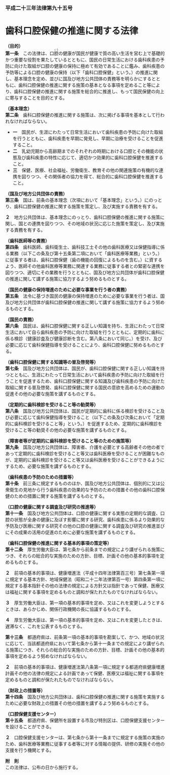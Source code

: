 ### 平成二十三年法律第九十五号  
# 歯科口腔保健の推進に関する法律  
  
**（目的）**  
**第一条**　この法律は、口<ruby>腔<rt>くう</rt></ruby>の健康が国民が健康で質の高い生活を営む上で基礎的かつ重要な役割を果たしているとともに、国民の日常生活における歯科疾患の予防に向けた取組が口腔の健康の保持に極めて有効であることに鑑み、歯科疾患の予防等による口腔の健康の保持（以下「歯科口腔保健」という。）の推進に関し、基本理念を定め、並びに国及び地方公共団体の責務等を明らかにするとともに、歯科口腔保健の推進に関する施策の基本となる事項を定めること等により、歯科口腔保健の推進に関する施策を総合的に推進し、もって国民保健の向上に寄与することを目的とする。  
  
**（基本理念）**  
**第二条**　歯科口腔保健の推進に関する施策は、次に掲げる事項を基本として行われなければならない。  
* **一**　国民が、生涯にわたって日常生活において歯科疾患の予防に向けた取組を行うとともに、歯科疾患を早期に発見し、早期に治療を受けることを促進すること。  
* **二**　乳幼児期から高齢期までのそれぞれの時期における口腔とその機能の状態及び歯科疾患の特性に応じて、適切かつ効果的に歯科口腔保健を推進すること。  
* **三**　保健、医療、社会福祉、労働衛生、教育その他の関連施策の有機的な連携を図りつつ、その関係者の協力を得て、総合的に歯科口腔保健を推進すること。  
  
**（国及び地方公共団体の責務）**  
**第三条**　国は、前条の基本理念（次項において「基本理念」という。）にのっとり、歯科口腔保健の推進に関する施策を策定し、及び実施する責務を有する。  
  
**２**　地方公共団体は、基本理念にのっとり、歯科口腔保健の推進に関する施策に関し、国との連携を図りつつ、その地域の状況に応じた施策を策定し、及び実施する責務を有する。  
  
**（歯科医師等の責務）**  
**第四条**　歯科医師、歯科衛生士、歯科技工士その他の歯科医療又は保健指導に係る業務（以下この条及び第十五条第二項において「歯科医療等業務」という。）に従事する者は、歯科口腔保健（歯の機能の回復によるものを含む。）に資するよう、医師その他歯科医療等業務に関連する業務に従事する者との緊密な連携を図りつつ、適切にその業務を行うとともに、国及び地方公共団体が歯科口腔保健の推進に関して講ずる施策に協力するよう努めるものとする。  
  
**（国民の健康の保持増進のために必要な事業を行う者の責務）**  
**第五条**　法令に基づき国民の健康の保持増進のために必要な事業を行う者は、国及び地方公共団体が歯科口腔保健の推進に関して講ずる施策に協力するよう努めるものとする。  
  
**（国民の責務）**  
**第六条**　国民は、歯科口腔保健に関する正しい知識を持ち、生涯にわたって日常生活において自ら歯科疾患の予防に向けた取組を行うとともに、定期的に歯科に係る検診（健康診査及び健康診断を含む。第八条において同じ。）を受け、及び必要に応じて歯科保健指導を受けることにより、歯科口腔保健に努めるものとする。  
  
**（歯科口腔保健に関する知識等の普及啓発等）**  
**第七条**　国及び地方公共団体は、国民が、歯科口腔保健に関する正しい知識を持つとともに、生涯にわたって日常生活において歯科疾患の予防に向けた取組を行うことを促進するため、歯科口腔保健に関する知識及び歯科疾患の予防に向けた取組に関する普及啓発、歯科口腔保健に関する国民の意欲を高めるための運動の促進その他の必要な施策を講ずるものとする。  
  
**（定期的に歯科検診を受けること等の勧奨等）**  
**第八条**　国及び地方公共団体は、国民が定期的に歯科に係る検診を受けること及び必要に応じて歯科保健指導を受けること（以下この条及び次条において「定期的に歯科検診を受けること等」という。）を促進するため、定期的に歯科検診を受けること等の勧奨その他の必要な施策を講ずるものとする。  
  
**（障害者等が定期的に歯科検診を受けること等のための施策等）**  
**第九条**　国及び地方公共団体は、障害者、介護を必要とする高齢者その他の者であって定期的に歯科検診を受けること等又は歯科医療を受けることが困難なものが、定期的に歯科検診を受けること等又は歯科医療を受けることができるようにするため、必要な施策を講ずるものとする。  
  
**（歯科疾患の予防のための措置等）**  
**第十条**　前三条に規定するもののほか、国及び地方公共団体は、個別的に又は公衆衛生の見地から行う歯科疾患の効果的な予防のための措置その他の歯科口腔保健のための措置に関する施策を講ずるものとする。  
  
**（口腔の健康に関する調査及び研究の推進等）**  
**第十一条**　国及び地方公共団体は、口腔の健康に関する実態の定期的な調査、口腔の状態が全身の健康に及ぼす影響に関する研究、歯科疾患に係るより効果的な予防及び医療に関する研究その他の口腔の健康に関する調査及び研究の推進並びにその成果の活用の促進のために必要な施策を講ずるものとする。  
  
**（歯科口腔保健の推進に関する基本的事項の策定等）**  
**第十二条**　厚生労働大臣は、第七条から前条までの規定により講ぜられる施策につき、それらの総合的な実施のための方針、目標、計画その他の基本的事項を定めるものとする。  
  
**２**　前項の基本的事項は、健康増進法（平成十四年法律第百三号）第七条第一項に規定する基本方針、地域保健法（昭和二十二年法律第百一号）第四条第一項に規定する基本指針その他の法律の規定による方針又は指針であって保健、医療又は福祉に関する事項を定めるものと調和が保たれたものでなければならない。  
  
**３**　厚生労働大臣は、第一項の基本的事項を定め、又はこれを変更しようとするときは、あらかじめ、関係行政機関の長に協議するものとする。  
  
**４**　厚生労働大臣は、第一項の基本的事項を定め、又はこれを変更したときは、遅滞なく、これを公表するものとする。  
  
**第十三条**　都道府県は、前条第一項の基本的事項を勘案して、かつ、地域の状況に応じて、当該都道府県において第七条から第十一条までの規定により講ぜられる施策につき、それらの総合的な実施のための方針、目標、計画その他の基本的事項を定めるよう努めなければならない。  
  
**２**　前項の基本的事項は、健康増進法第八条第一項に規定する都道府県健康増進計画その他の法律の規定による計画であって保健、医療又は福祉に関する事項を定めるものと調和が保たれたものでなければならない。  
  
**（財政上の措置等）**  
**第十四条**　国及び地方公共団体は、歯科口腔保健の推進に関する施策を実施するために必要な財政上の措置その他の措置を講ずるよう努めるものとする。  
  
**（口腔保健支援センター）**  
**第十五条**　都道府県、保健所を設置する市及び特別区は、口腔保健支援センターを設けることができる。  
  
**２**　口腔保健支援センターは、第七条から第十一条までに規定する施策の実施のため、歯科医療等業務に従事する者等に対する情報の提供、研修の実施その他の支援を行う機関とする。  
  
**附　則**  
この法律は、公布の日から施行する。  
  
